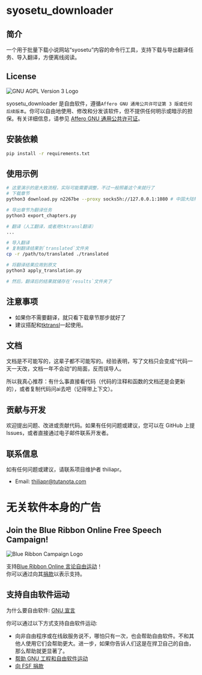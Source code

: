 # syosetu_downloader
## 简介
一个用于批量下载小说网站“syosetu”内容的命令行工具，支持下载与导出翻译任务、导入翻译，方便离线阅读。

## License
![GNU AGPL Version 3 Logo](https://www.gnu.org/graphics/agplv3-with-text-162x68.png)

syosetu_downloader 是自由软件，遵循`Affero GNU 通用公共许可证第 3 版或任何后续版本`。你可以自由地使用、修改和分发该软件，但不提供任何明示或暗示的担保。有关详细信息，请参见 [Affero GNU 通用公共许可证](https://www.gnu.org/licenses/agpl-3.0.html)。

## 安装依赖
```bash
pip install -r requirements.txt
```

## 使用示例
```bash
# 这里演示的是大致流程，实际可能需要调整，不过一般照着这个来就行了
# 下载章节
python3 download.py n2267be --proxy socks5h://127.0.0.1:1080 # 中国大陆特供代理（注意，这里是`socks5h`，按照经验，不要少了个`h`）

# 导出章节为翻译任务
python3 export_chapters.py

# 翻译（人工翻译，或者用tktransl翻译）
...

# 导入翻译
# 复制翻译结果到`translated`文件夹
cp -r /path/to/translated ./translated

# 将翻译结果应用到原文
python3 apply_translation.py

# 然后，翻译后的结果就储存在`results`文件夹了
```

## 注意事项
- 如果你不需要翻译，就只看下载章节那步就好了
- 建议搭配和[tktransl](https://2git.xyz/thiliapr/tktransl)一起使用。

## 文档
文档是不可能写的，这辈子都不可能写的。经验表明，写了文档只会变成“代码一天一天改，文档一年不会动”的局面，反而误导人。

所以我真心推荐：有什么事直接看代码（代码的注释和函数的文档还是会更新的），或者复制代码问ai去吧（记得带上下文）。

## 贡献与开发
欢迎提出问题、改进或贡献代码。如果有任何问题或建议，您可以在 GitHub 上提 Issues，或者直接通过电子邮件联系开发者。

## 联系信息
如有任何问题或建议，请联系项目维护者 thiliapr。
- Email: thiliapr@tutanota.com

# 无关软件本身的广告
## Join the Blue Ribbon Online Free Speech Campaign!
![Blue Ribbon Campaign Logo](https://www.eff.org/files/brstrip.gif)

支持[Blue Ribbon Online 言论自由运动](https://www.eff.org/pages/blue-ribbon-campaign)！  
你可以通过向其[捐款](https://supporters.eff.org/donate)以表示支持。

## 支持自由软件运动
为什么要自由软件: [GNU 宣言](https://www.gnu.org/gnu/manifesto.html)

你可以通过以下方式支持自由软件运动:
- 向非自由程序或在线敌服务说不，哪怕只有一次，也会帮助自由软件。不和其他人使用它们会帮助更大。进一步，如果你告诉人们这是在捍卫自己的自由，那么帮助就更显著了。
- [帮助 GNU 工程和自由软件运动](https://www.gnu.org/help/help.html)
- [向 FSF 捐款](https://www.fsf.org/about/ways-to-donate/)
